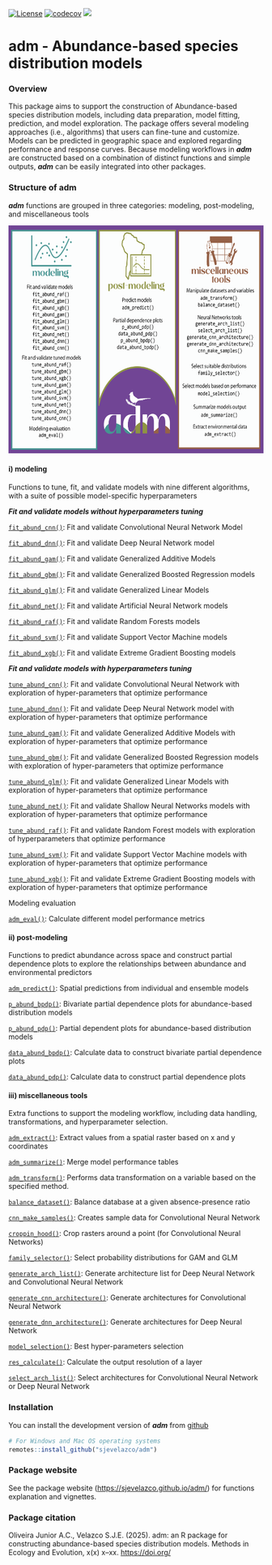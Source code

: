 [![License](https://img.shields.io/badge/license-GPL%20%28%3E=%203%29-lightgrey.svg?style=flat)](http://www.gnu.org/licenses/gpl-3.0.html) [![codecov](https://codecov.io/github/sjevelazco/adm/graph/badge.svg?token=cKRmbNhn0A)](https://codecov.io/github/sjevelazco/adm) [![](https://www.repostatus.org/badges/latest/active.svg)](https://www.repostatus.org/#active)

# adm - Abundance-based species distribution models

### Overview

This package aims to support the construction of Abundance-based species distribution models, including data preparation, model fitting, prediction, and model exploration. The package offers several modeling approaches (i.e., algorithms) that users can fine-tune and customize. Models can be predicted in geographic space and explored regarding performance and response curves. Because modeling workflows in ***adm*** are constructed based on a combination of distinct functions and simple outputs, ***adm*** can be easily integrated into other packages.

### Structure of adm

***adm*** functions are grouped in three categories: modeling, post-modeling, and miscellaneous tools

<a href='https://sjevelazco.github.io/adm'><img src="https://raw.githubusercontent.com/sjevelazco/adm/main/man/figures/adm.png" align="centre" height="450"/></a>


#### i) **modeling**

Functions to tune, fit, and validate models with nine different algorithms, with a suite of possible model-specific hyperparameters

***Fit and validate models without hyperparameters tuning***

[`fit_abund_cnn()`](fit_abund_cnn.html): Fit and validate Convolutional Neural Network Model

[`fit_abund_dnn()`](fit_abund_dnn.html): Fit and validate Deep Neural Network model

[`fit_abund_gam()`](fit_abund_gam.html): Fit and validate Generalized Additive Models

[`fit_abund_gbm()`](fit_abund_gbm.html): Fit and validate Generalized Boosted Regression models

[`fit_abund_glm()`](fit_abund_glm.html): Fit and validate Generalized Linear Models

[`fit_abund_net()`](fit_abund_net.html): Fit and validate Artificial Neural Network models

[`fit_abund_raf()`](fit_abund_raf.html): Fit and validate Random Forests models

[`fit_abund_svm()`](fit_abund_svm.html): Fit and validate Support Vector Machine models

[`fit_abund_xgb()`](fit_abund_xgb.html): Fit and validate Extreme Gradient Boosting models

***Fit and validate models with hyperparameters tuning***

[`tune_abund_cnn()`](tune_abund_cnn.html): Fit and validate Convolutional Neural Network with exploration of hyper-parameters that optimize performance

[`tune_abund_dnn()`](tune_abund_dnn.html): Fit and validate Deep Neural Network model with exploration of hyper-parameters that optimize performance

[`tune_abund_gam()`](tune_abund_gam.html): Fit and validate Generalized Additive Models with exploration of hyper-parameters that optimize performance

[`tune_abund_gbm()`](tune_abund_gbm.html): Fit and validate Generalized Boosted Regression models with exploration of hyper-parameters that optimize performance

[`tune_abund_glm()`](tune_abund_glm.html): Fit and validate Generalized Linear Models with exploration of hyper-parameters that optimize performance

[`tune_abund_net()`](tune_abund_net.html): Fit and validate Shallow Neural Networks models with exploration of hyper-parameters that optimize performance

[`tune_abund_raf()`](tune_abund_raf.html): Fit and validate Random Forest models with exploration of hyperparameters that optimize performance

[`tune_abund_svm()`](tune_abund_svm.html): Fit and validate Support Vector Machine models with exploration of hyper-parameters that optimize performance

[`tune_abund_xgb()`](tune_abund_xgb.html): Fit and validate Extreme Gradient Boosting models with exploration of hyper-parameters that optimize performance

Modeling evaluation

[`adm_eval()`](adm_eval.html): Calculate different model performance metrics

#### ii) **post-modeling**

Functions to predict abundance across space and construct partial dependence plots to explore the relationships between abundance and environmental predictors

[`adm_predict()`](adm_predict.html): Spatial predictions from individual and ensemble models

[`p_abund_bpdp()`](p_abund_bpdp.html): Bivariate partial dependence plots for abundance-based distribution models

[`p_abund_pdp()`](p_abund_pdp.html): Partial dependent plots for abundance-based distribution models

[`data_abund_bpdp()`](data_abund_bpdp.html): Calculate data to construct bivariate partial dependence plots

[`data_abund_pdp()`](data_abund_pdp.html): Calculate data to construct partial dependence plots

#### iii) **miscellaneous tools**

Extra functions to support the modeling workflow, including data handling, transformations, and hyperparameter selection.

[`adm_extract()`](adm_extract.html): Extract values from a spatial raster based on x and y coordinates

[`adm_summarize()`](adm_summarize.html): Merge model performance tables

[`adm_transform()`](adm_transform.html): Performs data transformation on a variable based on the specified method.

[`balance_dataset()`](balance_dataset.html): Balance database at a given absence-presence ratio

[`cnn_make_samples()`](cnn_make_samples.html): Creates sample data for Convolutional Neural Network

[`croppin_hood()`](croppin_hood.html): Crop rasters around a point (for Convolutional Neural Networks)

[`family_selector()`](family_selector.html): Select probability distributions for GAM and GLM

[`generate_arch_list()`](generate_arch_list.html): Generate architecture list for Deep Neural Network and Convolutional Neural Network

[`generate_cnn_architecture()`](generate_cnn_architecture.html): Generate architectures for Convolutional Neural Network

[`generate_dnn_architecture()`](generate_dnn_architecture.html): Generate architectures for Deep Neural Network

[`model_selection()`](model_selection.html): Best hyper-parameters selection

[`res_calculate()`](res_calculate.html): Calculate the output resolution of a layer

[`select_arch_list()`](select_arch_list.html): Select architectures for Convolutional Neural Network or Deep Neural Network

### Installation

You can install the development version of ***adm*** from [github](https://github.com/sjevelazco/adm)

``` r
# For Windows and Mac OS operating systems
remotes::install_github("sjevelazco/adm")
```

### Package website

See the package website (<https://sjevelazco.github.io/adm/>) for functions explanation and vignettes.

### Package citation

Oliveira Junior A.C., Velazco S.J.E. (2025). adm: an R package for constructing abundance-based species distribution models. Methods in Ecology and Evolution, x(x) x–xx. <https://doi.org/>
